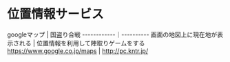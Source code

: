 # 位置情報サービス
googleマップ | 国盗り合戦
------------｜----------
画面の地図上に現在地が表示される | 位置情報を利用して陣取りゲームをする
https://www.google.co.jp/maps | http://pc.kntr.jp/
